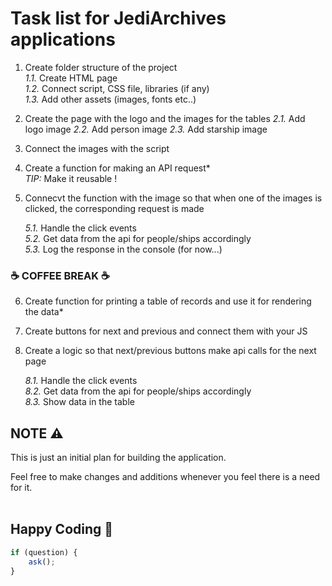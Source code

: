 # Task list for JediArchives applications

1. Create folder structure of the project <br>
    *1.1.* Create HTML page <br>
    *1.2.* Connect script, CSS file, libraries (if any) <br>
    *1.3.* Add other assets (images, fonts etc..)

2. Create the page with the logo and the images for the tables
    *2.1.* Add logo image
    *2.2.* Add person image
    *2.3.* Add starship image

3. Connect the images with the script

4. Create a function for making an API request* <br>
    *TIP:* Make it reusable !

5. Connecvt the function with the image so that when one of the images is clicked, the corresponding request is made

    *5.1.* Handle the click events <br>
    *5.2.* Get data from the api for people/ships accordingly <br>
    *5.3.* Log the response in the console (for now...) <br>

### ☕ COFFEE BREAK ☕

6. Create function for printing a table of records and use it for rendering the data*

7. Create buttons for next and previous and connect them with your JS

8. Create a logic so that next/previous buttons make api calls for the next page

    *8.1.* Handle the click events <br>
    *8.2.* Get data from the api for people/ships accordingly <br>
    *8.3.* Show data in the table <br>

## NOTE ⚠️

This is just an initial plan for building the application. 

Feel free to make changes and additions whenever you feel there is a need for it.
<br><br>

## Happy Coding 🎉
```javascript
if (question) {
    ask();
}
```

